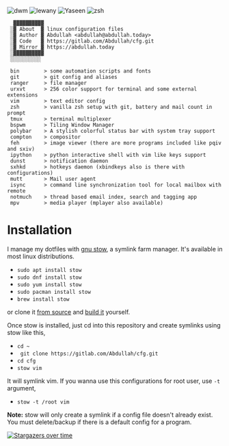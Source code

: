 ![dwm](https://user-images.githubusercontent.com/42554663/62346164-8827f380-b50e-11e9-8538-a25c46c51af9.png)
![lewany](https://user-images.githubusercontent.com/42554663/68199427-d8b45e80-ffdf-11e9-80d5-b8666ceff734.png)
![Yaseen](https://user-images.githubusercontent.com/42554663/67501758-3ff81780-f69e-11e9-8f68-dda0695eda3d.png)
![zsh](https://user-images.githubusercontent.com/42554663/81833793-93a65180-9559-11ea-9687-9b56224707e9.png)



```
  ▓▓▓▓▓▓▓▓▓▓
 ░▓ About  ▓ linux configuration files
 ░▓ Author ▓ Abdullah <abdullah@abdullah.today>
 ░▓ Code   ▓ https://gitlab.com/Abdullah/cfg.git
 ░▓ Mirror ▓ https://abdullah.today
 ░▓▓▓▓▓▓▓▓▓▓
 ░░░░░░░░░░

 bin        > some automation scripts and fonts
 git        > git config and aliases
 ranger     > file manager
 urxvt      > 256 color support for terminal and some external extensions
 vim        > text editor config
 zsh        > vanilla zsh setup with git, battery and mail count in prompt
 tmux       > terminal multiplexer
 bspwm      > Tiling Window Manager
 polybar    > A stylish colorful status bar with system tray support
 compton    > compositor
 feh        > image viewer (there are more programs included like pqiv and sxiv)
 ipython    > python interactive shell with vim like keys support
 dunst      > notification daemon
 sxhkd      > hotkeys daemon (xbindkeys also is there with configurations)
 mutt       > Mail user agent
 isync      > command line synchronization tool for local mailbox with remote
 notmuch    > thread based email index, search and tagging app
 mpv        > media player (mplayer also available)
 ```


# Installation
I manage my dotfiles with [gnu stow](http://www.gnu.org/software/stow/), a symlink farm manager. It's available in most linux distributions.

- `sudo apt install stow`
- `sudo dnf install stow`
- `sudo yum install stow`
- `sudo pacman install stow`
- `brew install stow`

or clone it [from source](https://savannah.gnu.org/git/?group=stow) and [build it](http://git.savannah.gnu.org/cgit/stow.git/tree/INSTALL.md) yourself.

Once stow is installed, just cd into this repository and create symlinks using stow like this,

- `cd ~`
- ` git clone https://gitlab.com/Abdullah/cfg.git`
- `cd cfg`
- `stow vim`

It will symlink vim. If you wanna use this configurations for root user, use `-t` argument,

- `stow -t /root vim`

**Note:** stow will only create a symlink if a config file doesn't already exist. You must delete/backup if there is a default config for a program. 

[![Stargazers over time](https://starchart.cc/Awan/cfg.svg)](https://starchart.cc/Awan/cfg)
